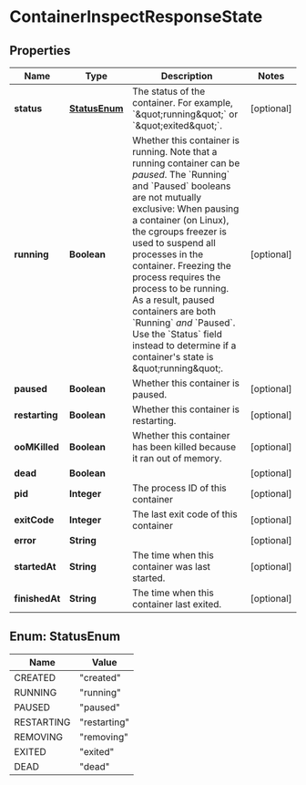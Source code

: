 
# ContainerInspectResponseState

## Properties
Name | Type | Description | Notes
------------ | ------------- | ------------- | -------------
**status** | [**StatusEnum**](#StatusEnum) | The status of the container. For example, &#x60;\&quot;running\&quot;&#x60; or &#x60;\&quot;exited\&quot;&#x60;.  |  [optional]
**running** | **Boolean** | Whether this container is running.  Note that a running container can be _paused_. The &#x60;Running&#x60; and &#x60;Paused&#x60; booleans are not mutually exclusive:  When pausing a container (on Linux), the cgroups freezer is used to suspend all processes in the container. Freezing the process requires the process to be running. As a result, paused containers are both &#x60;Running&#x60; _and_ &#x60;Paused&#x60;.  Use the &#x60;Status&#x60; field instead to determine if a container&#39;s state is \&quot;running\&quot;.  |  [optional]
**paused** | **Boolean** | Whether this container is paused. |  [optional]
**restarting** | **Boolean** | Whether this container is restarting. |  [optional]
**ooMKilled** | **Boolean** | Whether this container has been killed because it ran out of memory. |  [optional]
**dead** | **Boolean** |  |  [optional]
**pid** | **Integer** | The process ID of this container |  [optional]
**exitCode** | **Integer** | The last exit code of this container |  [optional]
**error** | **String** |  |  [optional]
**startedAt** | **String** | The time when this container was last started. |  [optional]
**finishedAt** | **String** | The time when this container last exited. |  [optional]


<a name="StatusEnum"></a>
## Enum: StatusEnum
Name | Value
---- | -----
CREATED | &quot;created&quot;
RUNNING | &quot;running&quot;
PAUSED | &quot;paused&quot;
RESTARTING | &quot;restarting&quot;
REMOVING | &quot;removing&quot;
EXITED | &quot;exited&quot;
DEAD | &quot;dead&quot;



